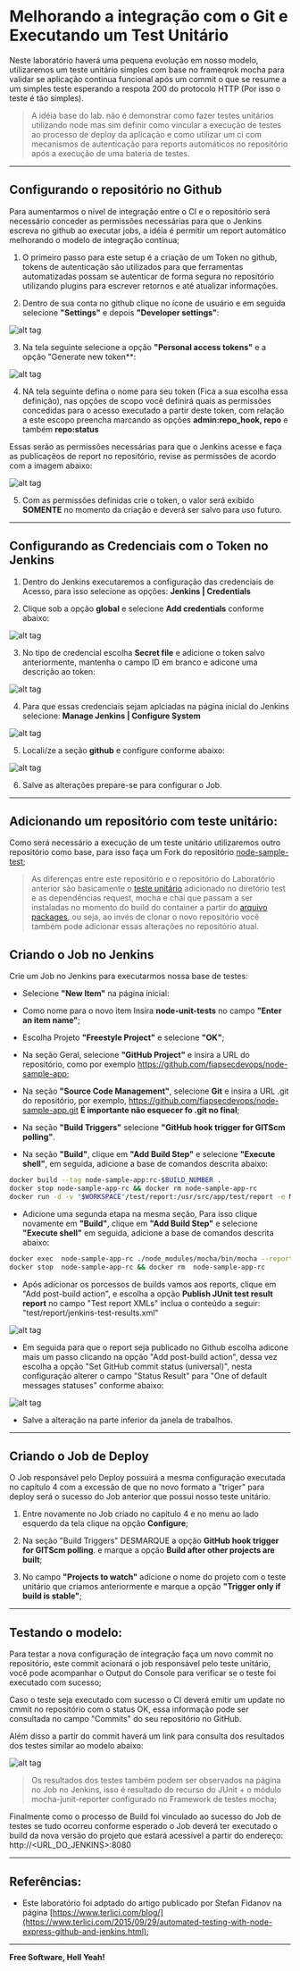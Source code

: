 # Melhorando a integração com o Git e Executando um Test Unitário

Neste laboratório haverá uma pequena evolução em nosso modelo, utilizaremos um teste unitário simples com base no frameqrok mocha para validar se aplicação continua funcional após um commit o que se resume a um simples teste esperando a respota 200 do protocolo HTTP (Por isso o teste é tão simples).

> A idéia base do lab. não é demonstrar como fazer testes unitários utilizando node mas sim definir como vincular a execução de testes ao processo de deploy da aplicação e como utilizar um ci com mecanismos de autenticação para reports automáticos no repositório após a execução de uma bateria de testes.

---

## Configurando o repositório no Github

Para aumentarmos o nível de integração entre o CI e o repositório será necessário conceder as permissões necessárias para que o Jenkins escreva no github ao executar jobs, a idéia é permitir um report automático melhorando o modelo de integração contínua;

1. O primeiro passo para este setup é a criação de um Token no github, tokens de autenticação são utilizados para que ferramentas automatizadas possam se autenticar de forma segura no repositório utilizando plugins para escrever retornos e até atualizar informações.

2. Dentro de sua conta no github clique no ícone de usuário e em seguida selecione **"Settings"** e depois **"Developer settings"**:

![alt tag](https://github.com/fiapsecdevops/classroom/raw/master/labs/images/1.5.0-jenkins.png)

3. Na tela seguinte selecione a opção **"Personal access tokens"** e a opção "Generate new token**:

![alt tag](https://github.com/fiapsecdevops/classroom/raw/master/labs/images/1.5.1-jenkins.png)


4. NA tela seguinte defina o nome para seu token (Fica a sua escolha essa definição), nas opções de scopo vocẽ definirá quais as permissões concedidas para o acesso executado a partir deste token, com relação a este escopo preencha marcando as opções **admin:repo_hook, repo** e também **repo:status** 

Essas serão as permissões necessárias para que o Jenkins acesse e faça as publicaçẽos de report no repositório, revise as permissões de acordo com a imagem abaixo:

![alt tag](https://github.com/fiapsecdevops/classroom/raw/master/labs/images/1.5.2-jenkins.png)

5. Com as permissões definidas crie o token, o valor será exibido **SOMENTE** no momento da criação e deverá ser salvo para uso futuro.

---

## Configurando as Credenciais com o Token no Jenkins

1. Dentro do Jenkins executaremos a configuração das credenciais de Acesso, para isso selecione as opções: **Jenkins | Credentials**

2. Clique sob a opção **global** e selecione **Add credentials** conforme abaixo:

![alt tag](https://github.com/fiapsecdevops/classroom/raw/master/labs/images/1.5.3-jenkins.png)

3. No tipo de credencial escolha **Secret file** e adicione o token salvo anteriormente, mantenha o campo ID em branco e adicone uma descrição ao token:

![alt tag](https://github.com/fiapsecdevops/classroom/raw/master/labs/images/1.5.4-jenkins.png)

4. Para que essas credenciais sejam aplciadas na página inicial do Jenkins selecione: **Manage Jenkins | Configure System**

![alt tag](https://github.com/fiapsecdevops/classroom/raw/master/labs/images/1.5.5-jenkins.png)

5. Locali/ze a seção **github** e configure conforme abaixo:

![alt tag](https://github.com/fiapsecdevops/classroom/raw/master/labs/images/1.5.6-jenkins.png)

6. Salve as alterações prepare-se para configurar o Job.

---

## Adicionando um repositório com teste unitário:

Como será necessário a execução de um teste unitário utilizaremos outro repositório como base, para isso faça um Fork do repositório [node-sample-test](https://github.com/fiapsecdevops/node-sample-test);

> As diferenças entre este repositório e o repositório do Laboratório anterior são basicamente o [teste unitário](https://raw.githubusercontent.com/fiapsecdevops/node-sample-test/master/test/test.js) adicionado no diretório test e as dependências request, mocha e chai que passam a ser instaladas no momento do build do container a partir do [arquivo packages](https://raw.githubusercontent.com/fiapsecdevops/node-sample-test/master/package.json), ou seja, ao invés de clonar o novo repositório você também pode adicionar essas alterações no repositório atual.

## Criando o Job no Jenkins

Crie um Job no Jenkins para executarmos nossa base de testes:

- Selecione **"New Item"** na página inicial:

- Como nome para o novo item Insira **node-unit-tests** no campo **"Enter an item name"**;

- Escolha Projeto **"Freestyle Project"** e selecione **"OK"**;

- Na seção Geral, selecione **"GitHub Project"** e insira a URL do repositório, como por exemplo https://github.com/fiapsecdevops/node-sample-app;

- Na seção **"Source Code Management"**, selecione **Git** e insira a URL .git do repositório, por exemplo, https://github.com/fiapsecdevops/node-sample-app.git **É importante não esquecer fo .git no final**;

- Na seção **"Build Triggers"** selecione **"GitHub hook trigger for GITScm polling"**.

- Na seção **"Build"**, clique em **"Add Build Step"** e selecione **"Execute shell"**, em seguida, adicione a base de comandos descrita abaixo:

```sh
docker build --tag node-sample-app:rc-$BUILD_NUMBER .
docker stop node-sample-app-rc && docker rm node-sample-app-rc
docker run -d -v "$WORKSPACE"/test/report:/usr/src/app/test/report -e MOCHA_FILE="./test/report/jenkins-test-results.xml" --name node-sample-app-rc node-sample-app:rc-$BUILD_NUMBER
```

- Adicione uma segunda etapa na mesma seção, Para isso clique novamente em **"Build"**, clique em **"Add Build Step"** e selecione **"Execute shell"**  em seguida, adicione a base de comandos descrita abaixo:

```sh
docker exec  node-sample-app-rc ./node_modules/mocha/bin/mocha --reporter mocha-junit-reporter
docker stop  node-sample-app-rc && docker rm  node-sample-app-rc
```

- Após adicionar os porcessos de builds vamos aos reports, clique em "Add post-build action", e escolha a opção **Publish JUnit test result report** no campo "Test report XMLs" inclua o conteúdo a seguir: "test/report/jenkins-test-results.xml"

![alt tag](https://github.com/fiapsecdevops/classroom/raw/master/labs/images/1.6.0-jenkins.png)

- Em seguida para que o report seja publicado no Github escolha adicone mais um passo clicando na opção "Add post-build action", dessa vez escolha a opção "Set GitHub commit status (universal)", nesta configuração alterer o campo "Status Result" para "One of default messages statuses" conforme abaixo:

![alt tag](https://github.com/fiapsecdevops/classroom/raw/master/labs/images/1.6.1-jenkins.png)

- Salve a alteração na parte inferior da janela de trabalhos.

---

## Criando o Job de Deploy

O Job responsável pelo Deploy possuirá a mesma configuração executada no capítulo 4 com a excessão de que no novo formato a "triger" para deploy será o sucesso do Job anterior que possui nosso teste unitário.

1. Entre novamente no Job criado no capítulo 4 e no menu ao lado esquerdo da tela clique na opção **Configure**;

2. Na seção "Build Triggers" DESMARQUE a opção **GitHub hook trigger for GITScm polling**. e marque a opção **Build after other projects are built**;

3. No campo **"Projects to watch"** adicione o nome do projeto com o teste unitário que criamos anteriormente e marque a opção **"Trigger only if build is stable"**;

---

## Testando o modelo:

Para testar a nova configuração de integração faça um novo commit no repositório, este commit acionará o job responsável pelo teste unitário, você pode acompanhar o Output do Console para verificar se o teste foi executado com sucesso;

Caso o teste seja executado com sucesso o CI deverá emitir um update no cmmit no repositório com o status OK, essa informação pode ser consultada no campo "Commits" do seu repositório no GitHub.

Além disso a partir do commit haverá um link para consulta dos resultados dos testes similar ao modelo abaixo:

![alt tag](https://github.com/fiapsecdevops/classroom/raw/master/labs/images/1.6.2-jenkins.png)

> Os resultados dos testes também podem ser observados na página no Job no Jenkins, isso é resultado do recurso do JUnit + o módulo mocha-junit-reporter configurado no Framework de testes mocha;

Finalmente como o processo de Build foi vinculado ao sucesso do Job de testes se tudo ocorreu conforme esperado o Job deverá ter executado o build da nova versão do projeto que estará acessível a partir do endereço: http://<URL_DO_JENKINS>:8080

---

## Referências:

- Este laboratório foi adptado do artigo publicado por Stefan Fidanov na página [https://www.terlici.com/blog/](https://www.terlici.com/2015/09/29/automated-testing-with-node-express-github-and-jenkins.html); 

---

**Free Software, Hell Yeah!**
